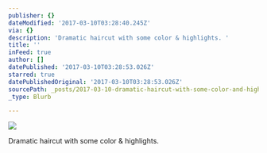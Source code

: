 ```yaml
---
publisher: {}
dateModified: '2017-03-10T03:28:40.245Z'
via: {}
description: 'Dramatic haircut with some color & highlights. '
title: ''
inFeed: true
author: []
datePublished: '2017-03-10T03:28:53.026Z'
starred: true
datePublishedOriginal: '2017-03-10T03:28:53.026Z'
sourcePath: _posts/2017-03-10-dramatic-haircut-with-some-color-and-highlights.md
_type: Blurb

---
```

![](https://the-grid-user-content.s3-us-west-2.amazonaws.com/80ae7a49-35b2-4611-bd5a-512a97935894.jpg)

Dramatic haircut with some color & highlights.